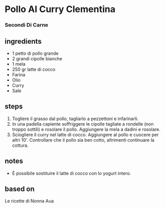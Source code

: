 



# Pollo Al Curry Clementina
  
### Secondi Di Carne
## ingredients
  
* 1 petto di pollo grande   
* 2 grandi cipolle bianche  
* 1 mela  
* 250 gr latte di cocco  
* Farina  
* Olio  
* Curry  
* Sale
## steps
  
1. Togliere il grasso dal pollo, tagliarlo a pezzettoni e infarinarli.  
1. In una padella capiente soffriggere le cipolle tagliate a rondelle (non troppo sottili) e rosolare il pollo. Aggiungere la mela a dadini e rosolare.  
1. Sciogliere il curry nel latte di cocco. Aggiungere al pollo e cuocere per altri 10'. Controllare che il pollo sia ben cotto, altrimenti continuare la cottura.
## notes
  
* È possibile sostituire il latte di cocco con lo yogurt intero.
## based on
  
Le ricette di Nonna Aua